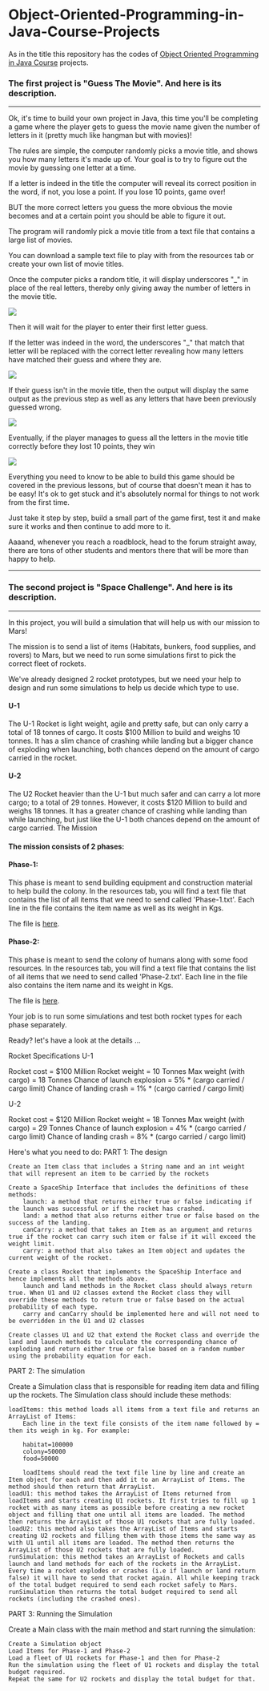 # Object-Oriented-Programming-in-Java-Course-Projects

As in the title this repository has the codes of [Object Oriented Programming in Java Course](https://eg.udacity.com/course/object-oriented-programming-in-java--ud283) projects.

### The first project is "Guess The Movie". And here is its description.
___
Ok, it's time to build your own project in Java, this time you'll be completing a game where the player gets to guess the movie name given the number of letters in it (pretty much like hangman but with movies)!

The rules are simple, the computer randomly picks a movie title, and shows you how many letters it's made up of. Your goal is to try to figure out the movie by guessing one letter at a time.

If a letter is indeed in the title the computer will reveal its correct position in the word, if not, you lose a point. If you lose 10 points, game over!

BUT the more correct letters you guess the more obvious the movie becomes and at a certain point you should be able to figure it out.

The program will randomly pick a movie title from a text file that contains a large list of movies.

You can download a sample text file to play with from the resources tab or create your own list of movie titles.

Once the computer picks a random title, it will display underscores "_" in place of the real letters, thereby only giving away the number of letters in the movie title.

![](https://d17h27t6h515a5.cloudfront.net/topher/2017/July/5964d248_screen-shot-2017-07-11-at-11.26.18-pm/screen-shot-2017-07-11-at-11.26.18-pm.png)

Then it will wait for the player to enter their first letter guess.

If the letter was indeed in the word, the underscores "_" that match that letter will be replaced with the correct letter revealing how many letters have matched their guess and where they are.

![](https://d17h27t6h515a5.cloudfront.net/topher/2017/July/5964d25c_screen-shot-2017-07-11-at-11.26.29-pm/screen-shot-2017-07-11-at-11.26.29-pm.png)

If their guess isn't in the movie title, then the output will display the same output as the previous step as well as any letters that have been previously guessed wrong.

![](https://d17h27t6h515a5.cloudfront.net/topher/2017/July/5964d270_screen-shot-2017-07-11-at-11.26.38-pm/screen-shot-2017-07-11-at-11.26.38-pm.png)

Eventually, if the player manages to guess all the letters in the movie title correctly before they lost 10 points, they win

![](https://classroom.udacity.com/courses/ud283/lessons/fbea4b4b-485d-4eb6-b010-c01241944726/concepts/3b5d67c0-4010-44ae-a164-448854171e06#)

Everything you need to know to be able to build this game should be covered in the previous lessons, but of course that doesn't mean it has to be easy! It's ok to get stuck and it's absolutely normal for things to not work from the first time.

Just take it step by step, build a small part of the game first, test it and make sure it works and then continue to add more to it.

Aaaand, whenever you reach a roadblock, head to the forum straight away, there are tons of other students and mentors there that will be more than happy to help.
___
### The second project is "Space Challenge". And here is its description.
___
In this project, you will build a simulation that will help us with our mission to Mars!

The mission is to send a list of items (Habitats, bunkers, food supplies, and rovers) to Mars, but we need to run some simulations first to pick the correct fleet of rockets.

We've already designed 2 rocket prototypes, but we need your help to design and run some simulations to help us decide which type to use.
#### U-1

The U-1 Rocket is light weight, agile and pretty safe, but can only carry a total of 18 tonnes of cargo. It costs $100 Million to build and weighs 10 tonnes. It has a slim chance of crashing while landing but a bigger chance of exploding when launching, both chances depend on the amount of cargo carried in the rocket.
#### U-2

The U2 Rocket heavier than the U-1 but much safer and can carry a lot more cargo; to a total of 29 tonnes. However, it costs $120 Million to build and weighs 18 tonnes. It has a greater chance of crashing while landing than while launching, but just like the U-1 both chances depend on the amount of cargo carried.
The Mission

#### The mission consists of 2 phases:
#### Phase-1:

This phase is meant to send building equipment and construction material to help build the colony. In the resources tab, you will find a text file that contains the list of all items that we need to send called 'Phase-1.txt'. Each line in the file contains the item name as well as its weight in Kgs.

The file is [here](https://s3.amazonaws.com/video.udacity-data.com/topher/2017/December/5a372d67_phase-1/phase-1.txt).
#### Phase-2:

This phase is meant to send the colony of humans along with some food resources. In the resources tab, you will find a text file that contains the list of all items that we need to send called 'Phase-2.txt'. Each line in the file also contains the item name and its weight in Kgs.

The file is [here](https://s3.amazonaws.com/video.udacity-data.com/topher/2017/December/5a372d88_phase-2/phase-2.txt).

Your job is to run some simulations and test both rocket types for each phase separately.

Ready? let's have a look at the details ...

Rocket Specifications
U-1

Rocket cost = $100 Million
Rocket weight = 10 Tonnes
Max weight (with cargo) = 18 Tonnes
Chance of launch explosion = 5% * (cargo carried / cargo limit)
Chance of landing crash = 1% * (cargo carried / cargo limit)

U-2

Rocket cost = $120 Million
Rocket weight = 18 Tonnes
Max weight (with cargo) = 29 Tonnes
Chance of launch explosion = 4% * (cargo carried / cargo limit)
Chance of landing crash = 8% * (cargo carried / cargo limit)

Here's what you need to do:
PART 1: The design

    Create an Item class that includes a String name and an int weight that will represent an item to be carried by the rockets

    Create a SpaceShip Interface that includes the definitions of these methods:
        launch: a method that returns either true or false indicating if the launch was successful or if the rocket has crashed.
        land: a method that also returns either true or false based on the success of the landing.
        canCarry: a method that takes an Item as an argument and returns true if the rocket can carry such item or false if it will exceed the weight limit.
        carry: a method that also takes an Item object and updates the current weight of the rocket.

    Create a class Rocket that implements the SpaceShip Interface and hence implements all the methods above.
        launch and land methods in the Rocket class should always return true. When U1 and U2 classes extend the Rocket class they will override these methods to return true or false based on the actual probability of each type.
        carry and canCarry should be implemented here and will not need to be overridden in the U1 and U2 classes

    Create classes U1 and U2 that extend the Rocket class and override the land and launch methods to calculate the corresponding chance of exploding and return either true or false based on a random number using the probability equation for each.

PART 2: The simulation

Create a Simulation class that is responsible for reading item data and filling up the rockets. The Simulation class should include these methods:

    loadItems: this method loads all items from a text file and returns an ArrayList of Items:
        Each line in the text file consists of the item name followed by = then its weigh in kg. For example:

        habitat=100000
        colony=50000
        food=50000

        loadItems should read the text file line by line and create an Item object for each and then add it to an ArrayList of Items. The method should then return that ArrayList.
    loadU1: this method takes the ArrayList of Items returned from loadItems and starts creating U1 rockets. It first tries to fill up 1 rocket with as many items as possible before creating a new rocket object and filling that one until all items are loaded. The method then returns the ArrayList of those U1 rockets that are fully loaded.
    loadU2: this method also takes the ArrayList of Items and starts creating U2 rockets and filling them with those items the same way as with U1 until all items are loaded. The method then returns the ArrayList of those U2 rockets that are fully loaded.
    runSimulation: this method takes an ArrayList of Rockets and calls launch and land methods for each of the rockets in the ArrayList. Every time a rocket explodes or crashes (i.e if launch or land return false) it will have to send that rocket again. All while keeping track of the total budget required to send each rocket safely to Mars. runSimulation then returns the total budget required to send all rockets (including the crashed ones).

PART 3: Running the Simulation

Create a Main class with the main method and start running the simulation:

    Create a Simulation object
    Load Items for Phase-1 and Phase-2
    Load a fleet of U1 rockets for Phase-1 and then for Phase-2
    Run the simulation using the fleet of U1 rockets and display the total budget required.
    Repeat the same for U2 rockets and display the total budget for that.

